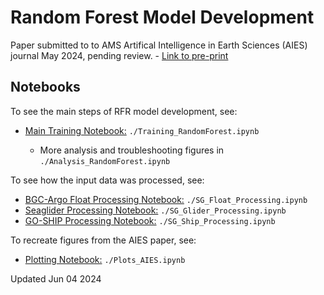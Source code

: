# Random Forest Model Development

Paper submitted to to AMS Artifical Intelligence in Earth Sciences (AIES) journal May 2024, pending review. - [Link to pre-print](https://doi.org/10.22541/essoar.171707849.91867565/v1)


## Notebooks

To see the main steps of RFR model development, see:

- [Main Training Notebook:](scripts/Training_RandomForest.ipynb) `./Training_RandomForest.ipynb`

    - More analysis and troubleshooting figures in `./Analysis_RandomForest.ipynb`


To see how the input data was processed, see:

- [BGC-Argo Float Processing Notebook:](scripts/SG_Float_Processing.ipynb) `./SG_Float_Processing.ipynb`
- [Seaglider Processing Notebook:](scripts/SG_Glider_Processing.ipynb) `./SG_Glider_Processing.ipynb`
- [GO-SHIP Processing Notebook:](scripts/SG_Ship_Processing.ipynb) `./SG_Ship_Processing.ipynb`


To recreate figures from the AIES paper, see:

- [Plotting Notebook:](scripts/Plots_AIES.ipynb) `./Plots_AIES.ipynb`


Updated Jun 04 2024

<!-- ## Code Directory --`>


### Supporting Scripts

Major functions and custom classes are stored in modules. 

The `mod_RFR.py` holds the important class objects used in `Training_RandomForest.ipynb`. 


- *Modules*: 

                mod_RFR       as rfr            Main random forest regression methods
                mod_MLV       as mlv            Mixed layer variability and wavelet
                
                mod_main      as sg             Data and main ancillary functions.
                mod_L3proc    as gproc          Used for xarray Datset processing of the level 3, 'L3' gridded glider product
                mod_DFproc    as dfproc         Used for pandas Dataframe processing during analysis
                mod_plot      as sgplot         Used to define common plotting parameters; can reproduce all paper figs



Other scripts are used for troubleshooting or archiving additional information. \
(Generally not needed for non-author use.)

- *Troubleshooting Scripts*

				
				Data_Log.ipynb 					See how we got to different datasets. 
												Better to import variables from mod_main or mod_RFR. 
				Plots_AIES.ipynb 



### Variable Naming Conventions

- *Glider:*    

                dav_659                         Profiles-averaged metrics, incl. MLD
                df_659                          Flattened dataframe
                profid                          Unique name for each profile

- *Floats:*    

                dav_659                         Profile-averaged metrics, incl. MLD
                df_659                          Flattened dataframe
                wmoid                           Unique name for each float WMO#
                profid                          Unique name for each profile


## Other Notes

Two phases of processing were developed externally in MATLAB: 

- Oxygen optode time response correction (Courtesy of Yui Takeshita, MBARI)
- ESPER-Mixed Prediction ([Carter et al. 2021](https://doi-org.offcampus.lib.washington.edu/10.1002/lom3.10461))
- CANYON-B Prediction ([Bittig et al. 2018](https://doi.org/10.3389/fmars.2018.00328))
- ACC Front locations courtesy of [Sauve et al. 2023](https://doi.org/10.1029/2023JC019815)